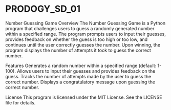 # PRODOGY_SD_01

Number Guessing Game
Overview
The Number Guessing Game is a Python program that challenges users to guess a randomly generated number within a specified range. The program prompts users to input their guesses, provides feedback on whether the guess is too high or too low, and continues until the user correctly guesses the number. Upon winning, the program displays the number of attempts it took to guess the correct number.

Features
Generates a random number within a specified range (default: 1-100).
Allows users to input their guesses and provides feedback on the guess.
Tracks the number of attempts made by the user to guess the correct number.
Displays a congratulatory message upon guessing the correct number.


License
This program is licensed under the MIT License. See the LICENSE file for details.

